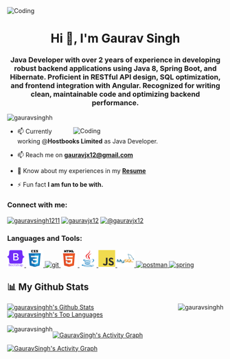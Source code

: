 <img border-radius="20px" alt="Coding" width="100%" height="250px" src="https://visme.co/blog/wp-content/uploads/2019/10/animated-presentation-software-header-wide.gif">


<h1 align="center">Hi 👋, I'm Gaurav Singh</h1>
<h3 align="center">
    Java Developer with over 2 years of experience in developing robust backend applications using Java 8, Spring 
Boot, and Hibernate. Proficient in RESTful API design, SQL optimization, and frontend integration with Angular. 
Recognized for writing clean, maintainable code and optimizing backend performance.</h3>

<p align="left"> <img src="https://komarev.com/ghpvc/?username=gauravsinghh&label=Profile%20views&color=0e75b6&style=flat" alt="gauravsinghh" /> </p>


<img align="right" alt="Coding" width="350" height="80%" src="https://i.pinimg.com/originals/50/83/e0/5083e0a2a7dcaae07c142e8b87036a27.gif">

- 📫 Currently working @**Hostbooks Limited** as Java Developer.

- 📫 Reach me on **gauravjx12@gmail.com**

- 📄 Know about my experiences in my <a href="https://drive.google.com/file/d/1tqvrofy8O34zOTuJtO83HHYHKivbkHiW/view?usp=sharing">**Resume** </a>

- ⚡ Fun fact **I am fun to be with.**

<h3 align="left">Connect with me:</h3>
<p align="left">
<!-- <a href="https://twitter.com/gauravsinghj1" target="blank"><img align="center" src="https://raw.githubusercontent.com/rahuldkjain/github-profile-readme-generator/master/src/images/icons/Social/twitter.svg" alt="gauravsinghj1" height="30" width="40" /></a> -->
<a href="https://linkedin.com/in/gauravsingh1211" target="blank"><img align="center" src="https://raw.githubusercontent.com/rahuldkjain/github-profile-readme-generator/master/src/images/icons/Social/linked-in-alt.svg" alt="gauravsingh1211" height="30" width="40" /></a>
<a href="https://www.leetcode.com/gauravjx12" target="blank"><img align="center" src="https://raw.githubusercontent.com/rahuldkjain/github-profile-readme-generator/master/src/images/icons/Social/leet-code.svg" alt="gauravjx12" height="30" width="40" /></a>
<a href="https://www.hackerrank.com/@gauravjx12" target="blank"><img align="center" src="https://raw.githubusercontent.com/rahuldkjain/github-profile-readme-generator/master/src/images/icons/Social/hackerrank.svg" alt="@gauravjx12" height="30" width="40" /></a>
</p>

<h3 align="left">Languages and Tools:</h3>
<p align="left"> <a href="https://getbootstrap.com" target="_blank" rel="noreferrer"> <img src="https://raw.githubusercontent.com/devicons/devicon/master/icons/bootstrap/bootstrap-plain-wordmark.svg" alt="bootstrap" width="40" height="40"/> </a> <a href="https://www.w3schools.com/css/" target="_blank" rel="noreferrer"> <img src="https://raw.githubusercontent.com/devicons/devicon/master/icons/css3/css3-original-wordmark.svg" alt="css3" width="40" height="40"/> </a> <a href="https://git-scm.com/" target="_blank" rel="noreferrer"> <img src="https://www.vectorlogo.zone/logos/git-scm/git-scm-icon.svg" alt="git" width="40" height="40"/> </a> <a href="https://www.w3.org/html/" target="_blank" rel="noreferrer"> <img src="https://raw.githubusercontent.com/devicons/devicon/master/icons/html5/html5-original-wordmark.svg" alt="html5" width="40" height="40"/> </a> <a href="https://www.java.com" target="_blank" rel="noreferrer"> <img src="https://raw.githubusercontent.com/devicons/devicon/master/icons/java/java-original.svg" alt="java" width="40" height="40"/> </a> <a href="https://developer.mozilla.org/en-US/docs/Web/JavaScript" target="_blank" rel="noreferrer"> <img src="https://raw.githubusercontent.com/devicons/devicon/master/icons/javascript/javascript-original.svg" alt="javascript" width="40" height="40"/> </a> <a href="https://www.mysql.com/" target="_blank" rel="noreferrer"> <img src="https://raw.githubusercontent.com/devicons/devicon/master/icons/mysql/mysql-original-wordmark.svg" alt="mysql" width="40" height="40"/> </a> <a href="https://postman.com" target="_blank" rel="noreferrer"> <img src="https://www.vectorlogo.zone/logos/getpostman/getpostman-icon.svg" alt="postman" width="40" height="40"/> </a> <a href="https://spring.io/" target="_blank" rel="noreferrer"> <img src="https://www.vectorlogo.zone/logos/springio/springio-icon.svg" alt="spring" width="40" height="40"/> </a> </p>

## 📊 My Github Stats
<!--   <br/> -->
<img align="right" src="https://i.pinimg.com/originals/da/c3/8f/dac38faf997774aa22a78ec3b6283444.gif" alt="gauravsinghh"  />
   <a href="https://github.com/gauravsinghh/github-readme-stats"><img alt="gauravsinghh's Github Stats" src="https://github-readme-stats.vercel.app/api?username=gauravsinghh&show_icons=true&count_private=true&theme=react&hide_border=true&bg_color=0D1117" /></a>
  <a href="https://github.com/gauravsinghh/github-readme-stats"><img alt="gauravsinghh's Top Languages" src="https://github-readme-stats.vercel.app/api/top-langs/?username=gauravsinghh&langs_count=8&count_private=true&layout=compact&theme=react&hide_border=true&bg_color=0D1117"  /></a>
  <br/>
<!--   /*<b>Note:</b> Top languages is only a metric of the languages my public code consists of and doesn't reflect experience or skill level.-> -->
 <br/>
<img align="left" src="https://github-readme-streak-stats.herokuapp.com/?user=gauravsinghh&&theme=tokyonight" alt="gauravsinghh" />

<!-- <p><img align="left" src="https://github-readme-stats.vercel.app/api/top-langs?username=gauravsinghh&show_icons=true&locale=en&layout=compact" alt="gauravsinghh" /></p> -->

<a href="https://github.com/GauravSinghh/github-readme-activity-graph"><img alt="GauravSingh's Activity Graph" src="https://activity-graph.herokuapp.com/graph?username=GauravSinghh&bg_color=white&color=5BCDEC&line=5BCDEC&point=5BCDEC&hide_border=true&bg_color=0D1117" /></a>

<a href="https://github.com/GauravSinghh/github-readme-activity-graph"><img alt="GauravSingh's Activity Graph" src="https://activity-graph.herokuapp.com/graph?username=GauravSinghh&bg_color=white&color=5BCDEC&line=5BCDEC&point=5BCDEC&hide_border=true&bg_color=0D1117" /></a>
<br/>



